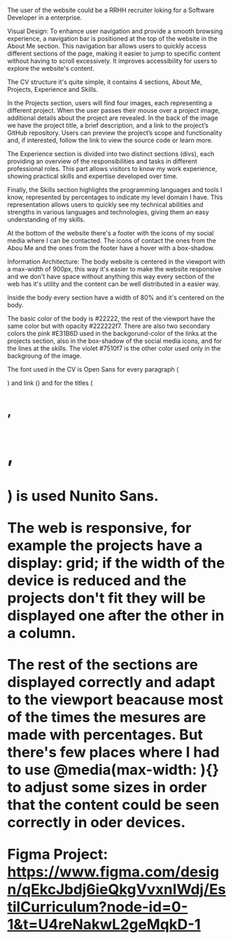 The user of the website could be a RRHH recruiter loking for a Software Developer in a enterprise.



Visual Design:
To enhance user navigation and provide a smooth browsing experience, a navigation bar is positioned at the top of the website in the About Me section. This navigation bar allows users to quickly access different sections of the page, making it easier to jump to specific content without having to scroll excessively. It improves accessibility for users to explore the website's content.

The CV structure it's quite simple, it contains 4 sections, About Me, Projects, Experience and Skills. 

In the Projects section, users will find four images, each representing a different project. When the user passes their mouse over a project image, additional details about the project are revealed. In the back of the image we have the project title, a brief description, and a link to the project’s GitHub repository. Users can preview the project’s scope and functionality and, if interested, follow the link to view the source code or learn more.

The Experience section is divided into two distinct sections (divs), each providing an overview of the responsibilities and tasks in different professional roles. This part allows visitors to know my work experience, showing practical skills and expertise developed over time.

Finally, the Skills section highlights the programming languages and tools I know, represented by percentages to indicate my level domain I have. This representation allows users to quickly see my technical abilities and strengths in various languages and technologies, giving them an easy understanding of my skills.

At the bottom of the website there's a footer with the icons of my social media where I can be contacted. The icons of contact the ones from the Abou Me and the ones from the footer have a hover with a box-shadow.



Information Architecture:
The body website is centered in the viewport with a max-width of 900px, this way it's easier to make the website responsive and we don't have space without anything this way every section of the web has it's utility and the content can be well distributed in a easier way.

Inside the body every section have a width of 80% and it's centered on the body.

The basic color of the body is #22222, the rest of the viewport have the same color but with opacity #222222f7. There are also two secondary colors the pink #E31B6D used in the backgorund-color of the links at the projects section, also in the box-shadow of the social media icons, and for the lines at the skills. The violet #7510f7 is the other color used only in the backgroung of the image.

The font used in the CV is Open Sans for every paragraph (<p>) and link (<a>) and for the titles (<h1>, <h2>, <h3>) is used Nunito Sans.

The web is responsive, for example the projects have a display: grid; if the width of the device is reduced and the projects don't fit they will be displayed one after the other in a column.

The rest of the sections are displayed correctly and adapt to the viewport beacause most of the times the mesures are made with percentages. But there's few places where I had to use @media(max-width: ){} to adjust some sizes in order that the content could be seen correctly in oder devices.


Figma Project: https://www.figma.com/design/qEkcJbdj6ieQkgVvxnlWdj/EstilCurriculum?node-id=0-1&t=U4reNakwL2geMqkD-1